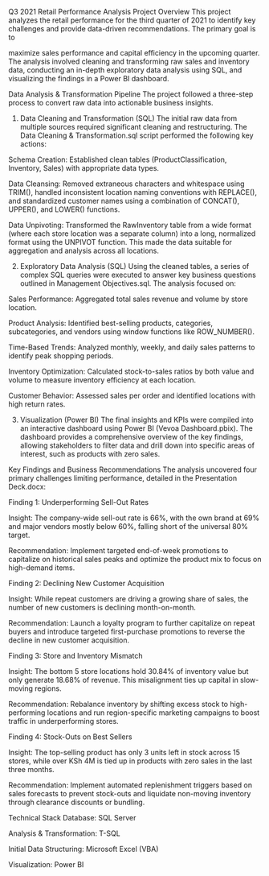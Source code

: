 Q3 2021 Retail Performance Analysis
Project Overview
This project analyzes the retail performance for the third quarter of 2021 to identify key challenges and provide data-driven recommendations. The primary goal is to 

maximize sales performance and capital efficiency in the upcoming quarter. The analysis involved cleaning and transforming raw sales and inventory data, conducting an in-depth exploratory data analysis using SQL, and visualizing the findings in a Power BI dashboard.

Data Analysis & Transformation Pipeline
The project followed a three-step process to convert raw data into actionable business insights.

1. Data Cleaning and Transformation (SQL)
The initial raw data from multiple sources required significant cleaning and restructuring. The Data Cleaning & Transformation.sql script performed the following key actions:

Schema Creation: Established clean tables (ProductClassification, Inventory, Sales) with appropriate data types.

Data Cleansing: Removed extraneous characters and whitespace using TRIM(), handled inconsistent location naming conventions with REPLACE(), and standardized customer names using a combination of CONCAT(), UPPER(), and LOWER() functions.

Data Unpivoting: Transformed the RawInventory table from a wide format (where each store location was a separate column) into a long, normalized format using the UNPIVOT function. This made the data suitable for aggregation and analysis across all locations.

2. Exploratory Data Analysis (SQL)
Using the cleaned tables, a series of complex SQL queries were executed to answer key business questions outlined in Management Objectives.sql. The analysis focused on:

Sales Performance: Aggregated total sales revenue and volume by store location.

Product Analysis: Identified best-selling products, categories, subcategories, and vendors using window functions like ROW_NUMBER().

Time-Based Trends: Analyzed monthly, weekly, and daily sales patterns to identify peak shopping periods.

Inventory Optimization: Calculated stock-to-sales ratios by both value and volume to measure inventory efficiency at each location.

Customer Behavior: Assessed sales per order and identified locations with high return rates.

3. Visualization (Power BI)
The final insights and KPIs were compiled into an interactive dashboard using Power BI (Vevoa Dashboard.pbix). The dashboard provides a comprehensive overview of the key findings, allowing stakeholders to filter data and drill down into specific areas of interest, such as products with zero sales.


Key Findings and Business Recommendations
The analysis uncovered four primary challenges limiting performance, detailed in the Presentation Deck.docx:

Finding 1: Underperforming Sell-Out Rates

Insight: The company-wide sell-out rate is 66%, with the own brand at 69% and major vendors mostly below 60%, falling short of the universal 80% target.


Recommendation: Implement targeted end-of-week promotions to capitalize on historical sales peaks and optimize the product mix to focus on high-demand items.

Finding 2: Declining New Customer Acquisition

Insight: While repeat customers are driving a growing share of sales, the number of new customers is declining month-on-month.


Recommendation: Launch a loyalty program to further capitalize on repeat buyers and introduce targeted first-purchase promotions to reverse the decline in new customer acquisition.

Finding 3: Store and Inventory Mismatch

Insight: The bottom 5 store locations hold 30.84% of inventory value but only generate 18.68% of revenue. This misalignment ties up capital in slow-moving regions.


Recommendation: Rebalance inventory by shifting excess stock to high-performing locations and run region-specific marketing campaigns to boost traffic in underperforming stores.

Finding 4: Stock-Outs on Best Sellers

Insight: The top-selling product has only 3 units left in stock across 15 stores, while over KSh 4M is tied up in products with zero sales in the last three months.



Recommendation: Implement automated replenishment triggers based on sales forecasts to prevent stock-outs and liquidate non-moving inventory through clearance discounts or bundling.

Technical Stack
Database: SQL Server

Analysis & Transformation: T-SQL

Initial Data Structuring: Microsoft Excel (VBA)

Visualization: Power BI
